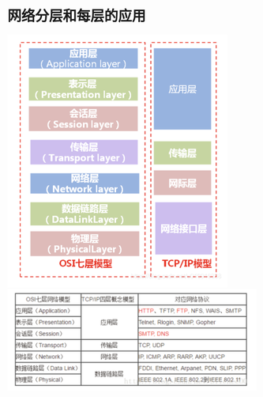 # 网络分层和每层的应用


<img src="./assets/image-20220327161928203.png" alt="image-20220327161928203" style="zoom:50%;" />


<img src="./assets/image-20220327162334347.png" alt="image-20220327162334347" style="zoom:50%;" />


